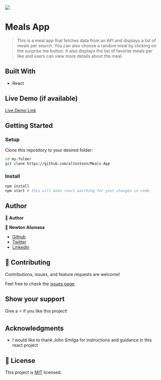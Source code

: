 ![](https://img.shields.io/badge/Microverse-blueviolet)

# Meals App

> This is a meal app that fetches data from an API and displays a list of meals per search. You can also choose a random meal by clicking on the surprise me button. It also displays the list of favorite meals per like and users can view more details about the meal.


## Built With

- React

## Live Demo (if available)

[Live Demo Link](https://livedemo.com)


## Getting Started

### Setup
Clone this repository to your desired folder:

```sh
cd my-folder
git clone https://github.com/altontonn/Meals-App
```

### Install
```sh
npm install
npm start # this will make react watching for your changes in code
```

## Author

👤 **Author**

👤 **Newton Alumasa**

- [Github](https://github.com/altontonn/)
- [Twitter](https://twitter.com/AlumasaNewton)
- [Linkedin](https://www.linkedin.com/in/newton-alumasa/)

## 🤝 Contributing

Contributions, issues, and feature requests are welcome!

Feel free to check the [issues page](https://github.com/altontonn/Meals-App/issues).

## Show your support

Give a ⭐️ if you like this project!

## Acknowledgments

- I would like to thank John Smilga for instructions and guidance in this react project

## 📝 License

This project is [MIT](./MIT.md) licensed.
